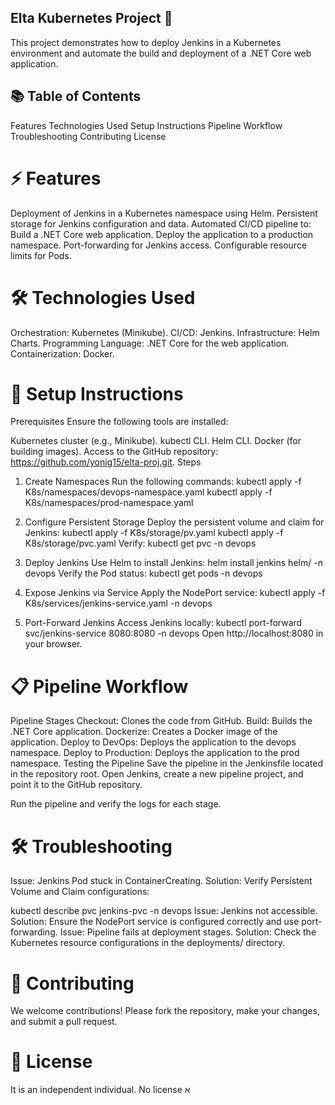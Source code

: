 ## Elta Kubernetes Project 🚀
This project demonstrates how to deploy Jenkins in a Kubernetes environment and automate the build and deployment of a .NET Core web application.


## 📚 Table of Contents
Features
Technologies Used
Setup Instructions
Pipeline Workflow
Troubleshooting
Contributing
License
# <a name="features"></a>⚡ Features
Deployment of Jenkins in a Kubernetes namespace using Helm.
Persistent storage for Jenkins configuration and data.
Automated CI/CD pipeline to:
Build a .NET Core web application.
Deploy the application to a production namespace.
Port-forwarding for Jenkins access.
Configurable resource limits for Pods.
# <a name="technologies-used"></a>🛠️ Technologies Used
Orchestration: Kubernetes (Minikube).
CI/CD: Jenkins.
Infrastructure: Helm Charts.
Programming Language: .NET Core for the web application.
Containerization: Docker.
# <a name="setup-instructions"></a>🔧 Setup Instructions
Prerequisites
Ensure the following tools are installed:

Kubernetes cluster (e.g., Minikube).
kubectl CLI.
Helm CLI.
Docker (for building images).
Access to the GitHub repository: https://github.com/yonig15/elta-proj.git.
Steps
1. Create Namespaces
Run the following commands:
kubectl apply -f K8s/namespaces/devops-namespace.yaml
kubectl apply -f K8s/namespaces/prod-namespace.yaml

3. Configure Persistent Storage
Deploy the persistent volume and claim for Jenkins:
kubectl apply -f K8s/storage/pv.yaml
kubectl apply -f K8s/storage/pvc.yaml
Verify:
kubectl get pvc -n devops

3. Deploy Jenkins
Use Helm to install Jenkins:
helm install jenkins helm/ -n devops
Verify the Pod status:
kubectl get pods -n devops

5. Expose Jenkins via Service
Apply the NodePort service:
kubectl apply -f K8s/services/jenkins-service.yaml -n devops

5. Port-Forward Jenkins
Access Jenkins locally:
kubectl port-forward svc/jenkins-service 8080:8080 -n devops
Open http://localhost:8080 in your browser.

# <a name="pipeline-workflow"></a>📋 Pipeline Workflow
Pipeline Stages
Checkout: Clones the code from GitHub.
Build: Builds the .NET Core application.
Dockerize: Creates a Docker image of the application.
Deploy to DevOps: Deploys the application to the devops namespace.
Deploy to Production: Deploys the application to the prod namespace.
Testing the Pipeline
Save the pipeline in the Jenkinsfile located in the repository root. Open Jenkins, create a new pipeline project, and point it to the GitHub repository.

Run the pipeline and verify the logs for each stage.

# <a name="troubleshooting"></a>🛠️ Troubleshooting
Issue: Jenkins Pod stuck in ContainerCreating.
Solution: Verify Persistent Volume and Claim configurations:

kubectl describe pvc jenkins-pvc -n devops
Issue: Jenkins not accessible.
Solution: Ensure the NodePort service is configured correctly and use port-forwarding.
Issue: Pipeline fails at deployment stages.
Solution: Check the Kubernetes resource configurations in the deployments/ directory.
# <a name="contributing"></a>👥 Contributing
We welcome contributions! Please fork the repository, make your changes, and submit a pull request.

# <a name="license"></a>📄 License
It is an independent individual. No license
א
